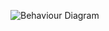 ![Behaviour Diagram](https://user-images.githubusercontent.com/82135750/114971608-4e418100-9e9a-11eb-8562-1002278bf3b8.png)

